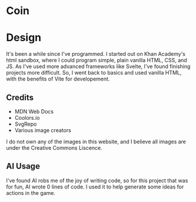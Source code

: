 # Coin

# Design
It's been a while since I've programmed. I started out on Khan Academy's html sandbox, where I could program simple, plain vanilla HTML, CSS, and JS. As I've used more advanced frameworks like Svelte, I've found finishing projects more difficult. So, I went back to basics and used vanilla HTML, with the benefits of Vite for developement. 

## Credits
- MDN Web Docs
- Coolors.io
- SvgRepo
- Various image creators

I do not own any of the images in this website, and I believe all images are under the Creative Commons Liscence.

## AI Usage
I've found AI robs me of the joy of writing code, so for this project that was for fun, AI wrote 0 lines of code. I used it to help generate some ideas for actions in the game.